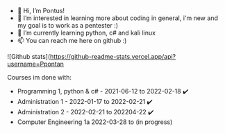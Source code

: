 - 👋 Hi, I’m Pontus!
- 👀 I’m interested in learning more about coding in general, i'm new and my goal is to work as a pentester :)
- 🌱 I’m currently learning python, c# and kali linux
- 📫 You can reach me here on github :)


![Github stats](https://github-readme-stats.vercel.app/api?username=Ppontan

Courses im done with:
- Programming 1, python & c# - 2021-06-12 to 2022-02-18 ✔️
- Administration 1 - 2022-01-17 to 2022-02-21 ✔️
- Administration 2 - 2022-02-21 to 202204-22 ✔️
- Computer Engineering 1a 2022-03-28 to (in progress)
